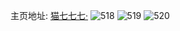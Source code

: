 主页地址: [猫七七七·](https://weibo.com/u/5609918843) 
![518](https://wx4.sinaimg.cn/mw2000/0067EE9Zly1g2n8z14dd5j30u00u0tce.jpg) 
![519](https://wx4.sinaimg.cn/mw2000/0067EE9Zly1g2n8z2f5rlj30u00u0gpa.jpg) 
![520](https://wx4.sinaimg.cn/mw2000/0067EE9Zly1g2n8z3fmxmj30u00u0gpl.jpg) 
